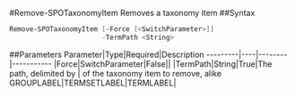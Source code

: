 #Remove-SPOTaxonomyItem
Removes a taxonomy item
##Syntax
```powershell
Remove-SPOTaxonomyItem [-Force [<SwitchParameter>]]
                       -TermPath <String>
```


##Parameters
Parameter|Type|Required|Description
---------|----|--------|-----------
|Force|SwitchParameter|False||
|TermPath|String|True|The path, delimited by | of the taxonomy item to remove, alike GROUPLABEL|TERMSETLABEL|TERMLABEL|
